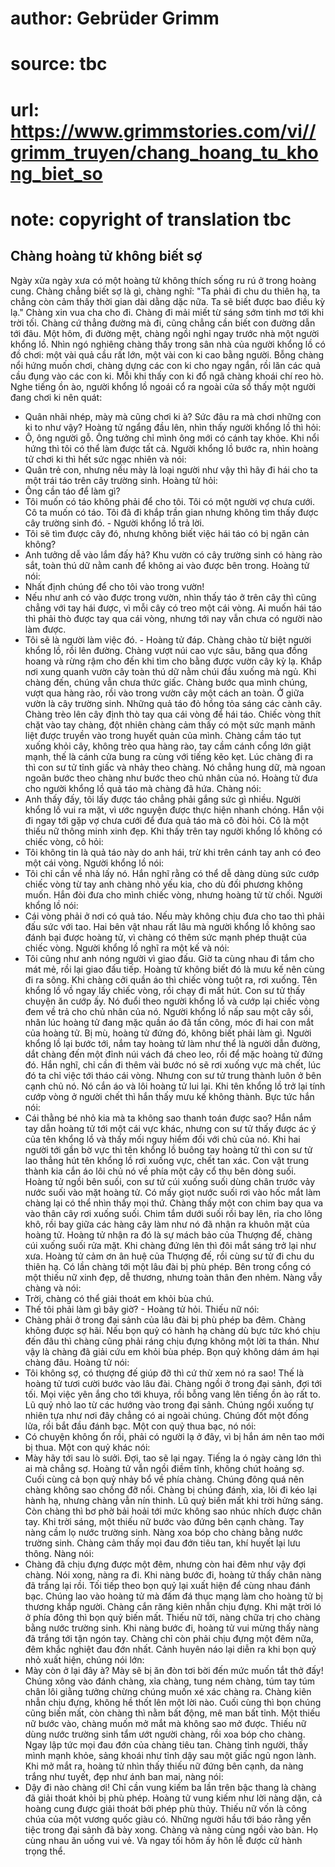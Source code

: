 # author: Gebrüder Grimm
# source: tbc
# url: https://www.grimmstories.com/vi//grimm_truyen/chang_hoang_tu_khong_biet_so
# note: copyright of translation tbc

## Chàng hoàng tử không biết sợ 

Ngày xửa ngày xưa có một hoàng tử không thích sống ru rú ở trong hoàng
cung. Chàng chẳng biết sợ là gì, chàng nghĩ: "Ta phải đi chu du thiên
hạ, ta chẳng còn cảm thấy thời gian dài dằng dặc nữa. Ta sẽ biết được
bao điều kỳ lạ."
Chàng xin vua cha cho đi. Chàng đi mải miết từ sáng sớm tinh mơ tới khi
trời tối. Chàng cứ thẳng đường mà đi, cũng chẳng cần biết con đường dẫn
tới đâu. Một hôm, đi đường mệt, chàng ngồi nghỉ ngay trước nhà một người
khổng lồ. Nhìn ngó nghiêng chàng thấy trong sân nhà của người khổng lồ
có đồ chơi: một vài quả cầu rất lớn, một vài con ki cao bằng người. Bỗng
chàng nổi hứng muốn chơi, chàng dựng các con ki cho ngay ngắn, rồi lăn
các quả cầu đụng vào các con ki. Mỗi khi thấy con ki đổ ngã chàng khoái
chí reo hò. Nghe tiếng ồn ào, người khổng lồ ngoái cổ ra ngoài cửa sổ
thấy một người đang chơi ki nên quát:
- Quân nhãi nhép, mày mà cũng chơi ki à? Sức đâu ra mà chơi những con ki
to như vậy?
Hoàng tử ngẩng đầu lên, nhìn thấy người khổng lồ thì hỏi:
- Ô, ông người gỗ. Ông tưởng chỉ mình ông mới có cánh tay khỏe. Khi nổi
hứng thì tôi có thể làm được tất cả.
Người khổng lồ bước ra, nhìn hoàng tử chơi ki thì hết sức ngạc nhiên và
nói:
- Quân trẻ con, nhưng nếu mày là loại người như vậy thì hãy đi hái cho
ta một trái táo trên cây trường sinh.
Hoàng tử hỏi:
- Ông cần táo để làm gì?
- Tôi muốn có táo không phải để cho tôi. Tôi có một người vợ chưa cưới.
Cô ta muốn có táo. Tôi đã đi khắp trần gian nhưng không tìm thấy được
cây trường sinh đó. - Người khổng lồ trả lời.
- Tôi sẽ tìm được cây đó, nhưng không biết việc hái táo có bị ngăn cản
không?
- Anh tưởng dễ vào lắm đấy hả? Khu vườn có cây trường sinh có hàng rào
sắt, toàn thú dữ nằm canh để không ai vào được bên trong.
Hoàng tử nói:
- Nhất định chúng để cho tôi vào trong vườn!
- Nếu như anh có vào được trong vườn, nhìn thấy táo ở trên cây thì cũng
chẳng với tay hái được, vì mỗi cây có treo một cái vòng. Ai muốn hái táo
thì phải thò được tay qua cái vòng, nhưng tới nay vẫn chưa có người nào
làm được.
- Tôi sẽ là người làm việc đó. - Hoàng tử đáp.
Chàng chào từ biệt người khổng lồ, rồi lên đường. Chàng vượt núi cao vực
sâu, băng qua đồng hoang và rừng rậm cho đến khi tìm cho bằng được vườn
cây kỳ lạ. Khắp nơi xung quanh vườn cây toàn thú dữ nằm chúi đầu xuống
mà ngủ. Khi chàng đến, chúng vẫn chưa thức giấc. Chàng bước qua mình
chúng, vượt qua hàng rào, rồi vào trong vườn cây một cách an toàn. Ở
giữa vườn là cây trường sinh. Những quả táo đỏ hồng tỏa sáng các cành
cây. Chàng trèo lên cây định thò tay qua cái vòng để hái táo. Chiếc vòng
thít chặt vào tay chàng, đột nhiên chàng cảm thấy có một sức mạnh mãnh
liệt được truyền vào trong huyết quản của mình. Chàng cầm táo tụt xuống
khỏi cây, không trèo qua hàng rào, tay cầm cánh cổng lớn giật mạnh, thế
là cánh cửa bung ra cùng với tiếng kẽo kẹt. Lúc chàng đi ra thì con sư
tử tỉnh giấc và nhảy theo chàng. Nó chẳng hung dữ, mà ngoan ngoãn bước
theo chàng như bước theo chủ nhân của nó. Hoàng tử đưa cho người khổng
lồ quả táo mà chàng đã hứa. Chàng nói:
- Anh thấy đấy, tôi lấy được táo chẳng phải gắng sức gì nhiều.
Người khổng lồ vui ra mặt, vì ước nguyện được thực hiện nhanh chóng. Hắn
vội đi ngay tới gặp vợ chưa cưới để đưa quả táo mà cô đòi hỏi. Cô là một
thiếu nữ thông minh xinh đẹp. Khi thấy trên tay người khổng lồ không có
chiếc vòng, cô hỏi:
- Tôi không tin là quả táo này do anh hái, trừ khi trên cánh tay anh có
đeo một cái vòng.
Người khổng lồ nói:
- Tôi chỉ cần về nhà lấy nó.
Hắn nghĩ rằng có thể dễ dàng dùng sức cướp chiếc vòng từ tay anh chàng
nhỏ yếu kia, cho dù đối phương không muốn. Hắn đòi đưa cho mình chiếc
vòng, nhưng hoàng tử từ chối. Người khổng lồ nói:
- Cái vòng phải ở nơi có quả táo. Nếu mày không chịu đưa cho tao thì
phải đấu sức với tao.
Hai bên vật nhau rất lâu mà người khổng lồ không sao đánh bại được hoàng
tử, vì chàng có thêm sức mạnh phép thuật của chiếc vòng. Người khổng lồ
nghĩ ra một kế và nói:
- Tôi cũng như anh nóng người vì giao đấu. Giờ ta cùng nhau đi tắm cho
mát mẻ, rồi lại giao đấu tiếp.
Hoàng tử không biết đó là mưu kế nên cùng đi ra sông. Khi chàng cởi quần
áo thì chiếc vòng tuột ra, rơi xuống. Tên khổng lồ vồ ngay lấy chiếc
vòng, rồi chạy đi mất hút. Con sư tử thấy chuyện ăn cướp ấy. Nó đuổi
theo người khổng lồ và cướp lại chiếc vòng đem về trả cho chủ nhân của
nó.
Người khổng lồ nấp sau một cây sồi, nhân lúc hoàng tử đang mặc quần áo
đã tấn công, móc đi hai con mắt của hoàng tử.
Bị mù, hoàng tử đứng đó, không biết phải làm gì. Người khổng lồ lại bước
tới, nắm tay hoàng tử làm như thể là người dẫn đường, dắt chàng đến một
đỉnh núi vách đá cheo leo, rồi để mặc hoàng tử đứng đó. Hắn nghĩ, chỉ
cần đi thêm vài bước nó sẽ rơi xuống vực mà chết, lúc đó ta chỉ việc tới
tháo cái vòng. Nhưng con sư tử trung thành luôn ở bên cạnh chủ nó. Nó
cắn áo và lôi hoàng tử lui lại. Khi tên khổng lồ trở lại tính cướp vòng
ở người chết thì hắn thấy mưu kế không thành. Bực tức hắn nói:
- Cái thằng bé nhỏ kia mà ta không sao thanh toán được sao?
Hắn nắm tay dẫn hoàng tử tới một cái vực khác, nhưng con sư tử thấy được
ác ý của tên khổng lồ và thấy mối nguy hiểm đối với chủ của nó. Khi hai
người tới gần bờ vực thì tên khổng lồ buông tay hoàng tử thì con sư tử
lao thẳng hút tên khổng lồ rơi xuống vực, chết tan xác.
Con vật trung thành kia cắn áo lôi chủ nó về phía một cây cổ thụ bên
dòng suối. Hoàng tử ngồi bên suối, con sư tử cúi xuống suối dùng chân
trước vảy nước suối vào mặt hoàng tử. Có mấy giọt nước suối rơi vào hốc
mắt làm chàng lại có thể nhìn thấy mọi thứ. Chàng thấy một con chim bay
qua va vào thân cây rơi xuống suối. Chim tắm dưới suối rồi bay lên, rỉa
cho lông khô, rồi bay giữa các hàng cây làm như nó đã nhận ra khuôn mặt
của hoàng tử.
Hoàng tử nhận ra đó là sự mách bảo của Thượng đế, chàng cúi xuống suối
rửa mặt. Khi chàng đứng lên thì đôi mắt sáng trở lại như xưa.
Hoàng tử cảm ơn ân huệ của Thượng đế, rồi cùng sư tử đi chu du thiên hạ.
Có lần chàng tới một lâu đài bị phù phép. Bên trong cổng có một thiếu nữ
xinh đẹp, dễ thương, nhưng toàn thân đen nhẻm. Nàng vẫy chàng và nói:
- Trời, chàng có thể giải thoát em khỏi bùa chú.
- Thế tôi phải làm gì bây giờ? - Hoàng tử hỏi.
Thiếu nữ nói:
- Chàng phải ở trong đại sảnh của lâu đài bị phù phép ba đêm. Chàng
không được sợ hãi. Nếu bọn quỷ có hành hạ chàng dù bực tức khó chịu đến
đâu thì chàng cũng phải ráng chịu đựng không một lời ta thán. Như vậy là
chàng đã giải cứu em khỏi bùa phép. Bọn quỷ không dám ám hại chàng đâu.
Hoàng tử nói:
- Tôi không sợ, có thượng đế giúp đỡ thì cứ thử xem nó ra sao!
Thế là hoàng tử tươi cười bước vào lâu đài. Chàng ngồi ở trong đại sảnh,
đợi tới tối. Mọi việc yên ắng cho tới khuya, rồi bỗng vang lên tiếng ồn
ào rất to. Lũ quỷ nhỏ lao từ các hướng vào trong đại sảnh. Chúng ngồi
xuống tự nhiên tựa như nơi đây chẳng có ai ngoài chúng. Chúng đốt một
đống lửa, rồi bắt đầu đánh bạc. Một con quỷ thua bạc, nó nói:
- Có chuyện không ổn rồi, phải có người lạ ở đây, vì bị hắn ám nên tao
mới bị thua.
Một con quỷ khác nói:
- Mày hãy tới sau lò sưởi. Đợi, tao sẽ lại ngay.
Tiếng la ó ngày càng lớn thì ai mà chẳng sợ. Hoàng tử vẫn ngồi điềm
tĩnh, không chút hoảng sợ. Cuối cùng cả bọn quỷ nhảy bổ về phía chàng.
Chúng đông quá nên chàng không sao chống đỡ nổi. Chàng bị chúng đánh,
xỉa, lôi đi kéo lại hành hạ, nhưng chàng vẫn nín thinh. Lũ quỷ biến mất
khi trời hửng sáng. Còn chàng thì bơ phờ bải hoải tới mức không sao nhúc
nhích được chân tay.
Khi trời sáng, một thiếu nữ bước vào đứng bên cạnh chàng. Tay nàng cầm
lọ nước trường sinh. Nàng xoa bóp cho chàng bằng nước trường sinh. Chàng
cảm thấy mọi đau đớn tiêu tan, khí huyết lại lưu thông. Nàng nói:
- Chàng đã chịu đựng được một đêm, nhưng còn hai đêm như vậy đợi chàng.
Nói xong, nàng ra đi. Khi nàng bước đi, hoàng tử thấy chân nàng đã trắng
lại rồi. Tối tiếp theo bọn quỷ lại xuất hiện để cùng nhau đánh bạc.
Chúng lao vào hoàng tử mà đấm đá thục mạng làm cho hoàng tử bị thương
khắp người. Chàng cắn răng kiên nhẫn chịu đựng. Khi mặt trời ló ở phía
đông thì bọn quỷ biến mất.
Thiếu nữ tới, nàng chữa trị cho chàng bằng nước trường sinh. Khi nàng
bước đi, hoàng tử vui mừng thấy nàng đã trắng tới tận ngón tay. Chàng
chỉ còn phải chịu đựng một đêm nữa, đêm khắc nghiệt đau đớn nhất.
Cảnh huyên náo lại diễn ra khi bọn quỷ nhỏ xuất hiện, chúng nói lớn:
- Mày còn ở lại đây à? Mày sẽ bị ăn đòn tơi bời đến mức muốn tắt thở
đấy!
Chúng xông vào đánh chàng, xỉa chàng, tung ném chàng, túm tay túm chân
lôi giằng tưởng chừng chúng muốn xé xác chàng ra. Chàng kiên nhẫn chịu
đựng, không hề thốt lên một lời nào. Cuối cùng thì bọn chúng cũng biến
mất, còn chàng thì nằm bất động, mê man bất tỉnh.
Một thiếu nữ bước vào, chàng muốn mở mắt mà không sao mở được. Thiếu nữ
dùng nước trường sinh tẩm ướt người chàng, rồi xoa bóp cho chàng. Ngay
lập tức mọi đau đớn của chàng tiêu tan. Chàng tỉnh người, thấy mình mạnh
khỏe, sảng khoái như tỉnh dậy sau một giấc ngủ ngon lành.
Khi mở mắt ra, hoàng tử nhìn thấy thiếu nữ đứng bên cạnh, da nàng trắng
như tuyết, đẹp như ánh ban mai, nàng nói:
- Dậy đi nào chàng ơi! Chỉ cần vung kiếm ba lần trên bậc thang là chàng
đã giải thoát khỏi bị phù phép.
Hoàng tử vung kiếm như lời nàng dặn, cả hoàng cung được giải thoát bởi
phép phù thủy. Thiếu nữ vốn là công chúa của một vương quốc giàu có.
Những người hầu tới báo rằng yến tiệc trong đại sảnh đã bày xong. Chàng
và nàng cùng ngồi vào bàn. Họ cùng nhau ăn uống vui vẻ. Và ngay tối hôm
ấy hôn lễ được cử hành trọng thể.
